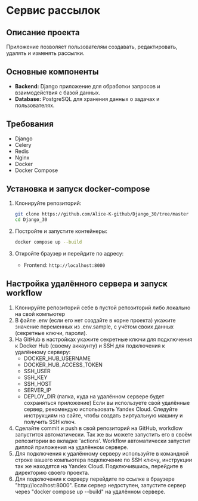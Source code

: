 # Сервис рассылок

## Описание проекта

Приложение позволяет пользователям создавать, редактировать, удалять и изменять рассылки.

## Основные компоненты

- **Backend:** Django приложение для обработки запросов и взаимодействия с базой данных.
- **Database:** PostgreSQL для хранения данных о задачах и пользователях.

## Требования

- Django
- Celery
- Redis
- Nginx
- Docker
- Docker Compose

## Установка и запуск docker-compose

1. Клонируйте репозиторий:

    ```bash
    git clone https://github.com/Alice-K-github/Django_30/tree/master
    cd Django_30
    ```

2. Постройте и запустите контейнеры:

    ```bash
    docker compose up --build
    ```

3. Откройте браузер и перейдите по адресу:

    - Frontend: `http://localhost:8000`


## Настройка удалённого сервера и запуск workflow

1. Клонируйте репозиторий себе в пустой репозиторий либо локально на свой компьютер
2. В файле .env (если его нет создайте в корне проекта) укажите значение переменных из .env.sample, с учётом своих данных (секретные ключи, пароли).
3. На GitHub в настройках укажите секретные ключи для подключения к Docker Hub (своему аккаунту) и SSH для подключения к удалённому серверу:
    - DOCKER_HUB_USERNAME
    - DOCKER_HUB_ACCESS_TOKEN
    - SSH_USER
    - SSH_KEY
    - SSH_HOST
    - SERVER_IP
    - DEPLOY_DIR (папка, куда на удалённом сервере будет сохраняться приложение)
      Если вы используете свой удалённые сервер, рекомендую использовать Yandex Cloud. Следуйте инструкциям на сайте, чтобы создать виртуальную машину и получить SSH ключ.
4. Сделайте commit и push в свой репозиторий на GitHub, workdlow запустится автоматически. Так же вы можете запустить его в своём репозитории во вкладке 'actions'. Workflow автоматически запустит диплой приложения на удалённом сервере.
5. Для подключения к удалённому серверу используйте в командной строке вашего компьютера подключение по SSH ключу, инструкции так же находятся на Yandex Cloud. Подключившись, перейдите в директорию своего проекта.
6. Для подключения к серверу перейдите по ссылке в браузере "http://localhost:8000". Если сервер недоступен, запустите сервер через "docker compose up --build" на удалённом сервере.

